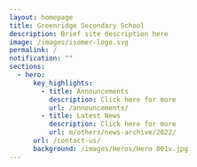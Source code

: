 ```yaml
---
layout: homepage
title: Greenridge Secondary School
description: Brief site description here
image: /images/isomer-logo.svg
permalink: /
notification: ""
sections:
  - hero:
      key_highlights:
        - title: Announcements
          description: Click here for more
          url: /announcements/
        - title: Latest News
          description: Click here for more
          url: m/others/news-archive/2022/
      url: /contact-us/
      background: /images/Heros/Hero 001v.jpg
---
```

